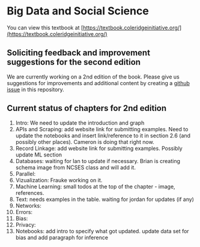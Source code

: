 # Big Data and Social Science 

You can view this textbook at [https://textbook.coleridgeinitiative.org/](https://textbook.coleridgeinitiative.org/)

## Soliciting feedback and improvement suggestions for the second edition

We are currently working on a 2nd edition of the book. Please give us suggestions for improvements and additional content by creating a [github issue](https://github.com/Coleridge-Initiative/big-data-and-social-science/issues) in this repository.

## Current status of chapters for 2nd edition

1. Intro: We need to update the introduction and graph
2. APIs and Scraping: add website link for submitting examples. Need to update the notebooks and insert link/reference to it in section 2.6 (and possibly other places). Cameron is doing that right now.
3. Record Linkage: add website link for submitting examples. Possibly update ML section
4. Databases: waiting for Ian to update if necessary. Brian is creating schema image from NCSES class and will add it.
5. Parallel: 
6. Vizualization: Frauke working on it.
7. Machine Learning: small todos at the top of the chapter - image, references.
8. Text: needs examples in the table. waiting for jordan for updates (if any)
9. Networks: 
10. Errors: 
11. Bias: 
12. Privacy: 
13. Notebooks: add intro to specify what got updated. update data set for bias and add paragraph for inference
